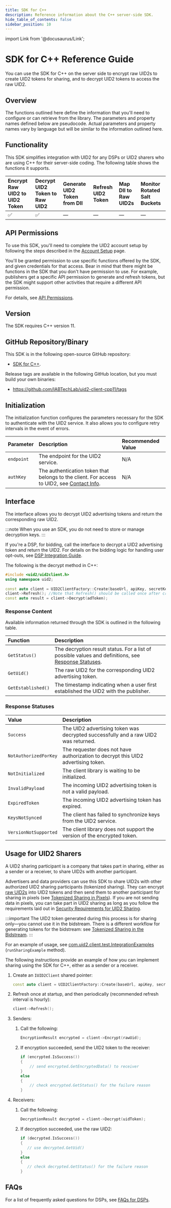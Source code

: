 ```yaml
---
title: SDK for C++
description: Reference information about the C++ server-side SDK.
hide_table_of_contents: false
sidebar_position: 10
---
```


import Link from '@docusaurus/Link';

# SDK for C++ Reference Guide

You can use the SDK for C++ on the server side to encrypt raw UID2s to create UID2 tokens for sharing, and to decrypt UID2 tokens to access the raw UID2.

## Overview

The functions outlined here define the information that you'll need to configure or can retrieve from the library. The parameters and property names defined below are pseudocode. Actual parameters and property names vary by language but will be similar to the information outlined here.

## Functionality

This SDK simplifies integration with UID2 for any DSPs or UID2 sharers who are using C++ for their server-side coding. The following table shows the functions it supports.

| Encrypt Raw UID2 to UID2 Token | Decrypt UID2 Token to Raw UID2 | Generate UID2 Token from DII | Refresh UID2 Token | Map DII to Raw UID2s | Monitor Rotated Salt Buckets |
| :--- | :--- | :--- | :--- | :--- | :--- |
| &#9989; | &#9989; | &#8212; | &#8212; | &#8212; | &#8212; |

## API Permissions

To use this SDK, you'll need to complete the UID2 account setup by following the steps described in the [Account Setup](../getting-started/gs-account-setup.md) page.

You'll be granted permission to use specific functions offered by the SDK, and given credentials for that access. Bear in mind that there might be functions in the SDK that you don't have permission to use. For example, publishers get a specific API permission to generate and refresh tokens, but the SDK might support other activities that require a different API permission.

For details, see [API Permissions](../getting-started/gs-permissions.md).

## Version

The SDK requires C++ version 11.

## GitHub Repository/Binary

This SDK is in the following open-source GitHub repository:

- [SDK for C++](https://github.com/IABTechLab/uid2-client-cpp11/blob/master/README.md).

Release tags are available in the following GitHub location, but you must build your own binaries:

- https://github.com/IABTechLab/uid2-client-cpp11/tags

## Initialization

The initialization function configures the parameters necessary for the SDK to authenticate with the UID2 service. It also allows you to configure retry intervals in the event of errors.

| Parameter | Description | Recommended Value |
| :--- | :--- | :--- |
| `endpoint` | The endpoint for the UID2 service. | N/A |
| `authKey` | The authentication token that belongs to the client. For access to UID2, see [Contact Info](../getting-started/gs-account-setup.md#contact-info). | N/A |

## Interface 

The interface allows you to decrypt UID2 advertising tokens and return the corresponding raw UID2. 

:::note
When you use an SDK, you do not need to store or manage decryption keys.
:::

If you're a DSP, for bidding, call the interface to decrypt a UID2 advertising token and return the UID2. For details on the bidding logic for handling user opt-outs, see [DSP Integration Guide](../guides/dsp-guide.md).

The following is the decrypt method in C++:

```cpp
#include <uid2/uid2client.h>
using namespace uid2;
 
const auto client = UID2ClientFactory::Create(baseUrl, apiKey, secretKey);
client->Refresh(); //Note that Refresh() should be called once after create(), and then once per hour
const auto result = client->Decrypt(adToken);
```

### Response Content

Available information returned through the SDK is outlined in the following table.

| Function | Description |
| :--- | :--- |
| `GetStatus()` | The decryption result status. For a list of possible values and definitions, see [Response Statuses](#response-statuses). |
| `GetUid()` | The raw UID2 for the corresponding UID2 advertising token. |
| `GetEstablished()` | The timestamp indicating when a user first established the UID2 with the publisher. |

### Response Statuses

| Value | Description |
| :--- | :--- |
| `Success` | The UID2 advertising token was decrypted successfully and a raw UID2 was returned. |
| `NotAuthorizedForKey` | The requester does not have authorization to decrypt this UID2 advertising token.|
| `NotInitialized` | The client library is waiting to be initialized. |
| `InvalidPayload` | The incoming UID2 advertising token is not a valid payload. |
| `ExpiredToken` | The incoming UID2 advertising token has expired. |
| `KeysNotSynced` | The client has failed to synchronize keys from the UID2 service. |
| `VersionNotSupported` |  The client library does not support the version of the encrypted token. |

## Usage for UID2 Sharers

A UID2 <Link href="../ref-info/glossary-uid#gl-sharing-participant">sharing participant</Link> is a company that takes part in sharing, either as a sender or a receiver, to share UID2s with another participant.

Advertisers and data providers can use this SDK to share UID2s with other authorized UID2 sharing participants (<Link href="../ref-info/glossary-uid#gl-tokenized-sharing">tokenized sharing</Link>). They can encrypt [raw UID2s](../ref-info/glossary-uid#gl-raw-uid2) into <Link href="../ref-info/glossary-uid#gl-uid2-token">UID2 tokens</Link> and then send them to another participant for sharing in pixels (see [Tokenized Sharing in Pixels](../sharing/sharing-tokenized-from-data-pixel.md)). If you are not sending data in pixels, you can take part in UID2 sharing as long as you follow the requirements laid out in [Security Requirements for UID2 Sharing](../sharing/sharing-security.md).

:::important
The UID2 token generated during this process is for sharing only&#8212;you cannot use it in the <Link href="../ref-info/glossary-uid#gl-bidstream">bidstream</Link>. There is a different workflow for generating tokens for the bidstream: see [Tokenized Sharing in the Bidstream](../sharing/sharing-tokenized-from-data-bid-stream.md).
:::

 For an example of usage, see [com.uid2.client.test.IntegrationExamples](https://github.com/IABTechLab/uid2-client-java/blob/master/src/test/java/com/uid2/client/test/IntegrationExamples.java) (`runSharingExample` method).

The following instructions provide an example of how you can implement sharing using the SDK for C++, either as a sender or a receiver.

1. Create an ```IUID2Client``` shared pointer:
 
    ```cpp
   const auto client = UID2ClientFactory::Create(baseUrl, apiKey, secretKey);
    ```
2. Refresh once at startup, and then periodically (recommended refresh interval is hourly):

    ```cpp
   client->Refresh();
   ```
3. Senders: 
   1. Call the following:

      ```cpp
      EncryptionResult encrypted = client->Encrypt(rawUid);
      ```
   2. If encryption succeeded, send the UID2 token to the receiver:   

      ```cpp
      if (encrypted.IsSuccess()) 
      {
          // send encrypted.GetEncryptedData() to receiver
      }
      else 
      {
          // check encrypted.GetStatus() for the failure reason
      }
      ```
4. Receivers: 
   1. Call the following:

      ```cpp
      DecryptionResult decrypted = client->Decrypt(uidToken);
      ```
 
   2. If decryption succeeded, use the raw UID2:

      ```cpp    
      if (decrypted.IsSuccess())
      {
         // use decrypted.GetUid() 
      } 
      else 
      {
         // check decrypted.GetStatus() for the failure reason 
      }
      ```

## FAQs

For a list of frequently asked questions for DSPs, see [FAQs for DSPs](../getting-started/gs-faqs.md#faqs-for-dsps).
